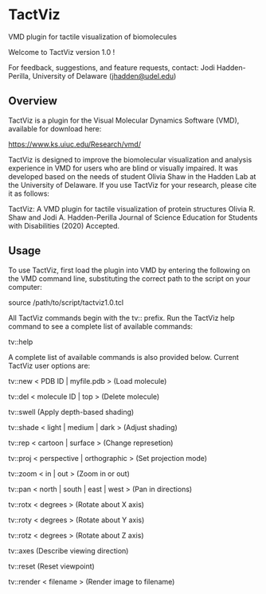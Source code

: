 # TactViz
VMD plugin for tactile visualization of biomolecules

Welcome to TactViz version 1.0 !

For feedback, suggestions, and feature requests, contact:
Jodi Hadden-Perilla, University of Delaware (jhadden@udel.edu)

Overview
--------

TactViz is a plugin for the Visual Molecular Dynamics Software (VMD), available
for download here:

https://www.ks.uiuc.edu/Research/vmd/

TactViz is designed to improve the biomolecular visualization and analysis
experience in VMD for users who are blind or visually impaired. It was developed
based on the needs of student Olivia Shaw in the Hadden Lab at the University of
Delaware. If you use TactViz for your research, please cite it as follows:

TactViz: A VMD plugin for tactile visualization of protein structures
Olivia R. Shaw and Jodi A. Hadden-Perilla
Journal of Science Education for Students with Disabilities (2020) Accepted.

Usage
-----

To use TactViz, first load the plugin into VMD by entering the following on the
VMD command line, substituting the correct path to the script on your computer:

source /path/to/script/tactviz1.0.tcl

All TactViz commands begin with the tv:: prefix.
Run the TactViz help command to see a complete list of available commands:

tv::help

A complete list of available commands is also provided below. Current TactViz
user options are:

tv::new < PDB ID | myfile.pdb >         (Load molecule)

tv::del < molecule ID | top >           (Delete molecule)

tv::swell                               (Apply depth-based shading)

tv::shade < light | medium | dark >     (Adjust shading)

tv::rep < cartoon | surface >           (Change represetion)

tv::proj < perspective | orthographic > (Set projection mode)

tv::zoom < in | out >                   (Zoom in or out)

tv::pan < north | south | east | west > (Pan in directions)

tv::rotx < degrees >                    (Rotate about X axis)

tv::roty < degrees >                    (Rotate about Y axis)

tv::rotz < degrees >                    (Rotate about Z axis)

tv::axes                                (Describe viewing direction)

tv::reset                               (Reset viewpoint)

tv::render < filename >                 (Render image to filename)
